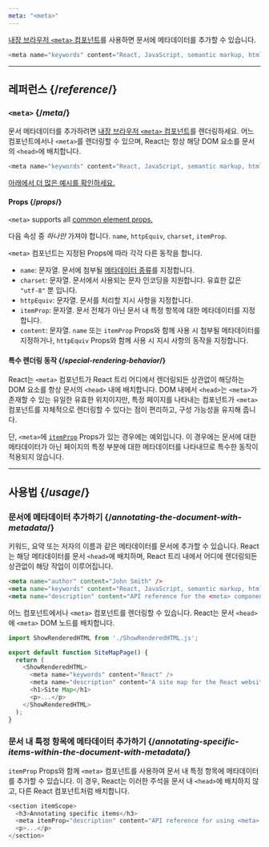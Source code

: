 ```yaml
---
meta: "<meta>"
---
```


<Intro>

[내장 브라우저 `<meta>` 컴포넌트](https://developer.mozilla.org/ko/docs/Web/HTML/Element/meta)를 사용하면 문서에 메타데이터를 추가할 수 있습니다.

```js
<meta name="keywords" content="React, JavaScript, semantic markup, html" />
```

</Intro>

<InlineToc />

---

## 레퍼런스 {/*reference*/}

### `<meta>` {/*meta*/}

문서 메타데이터를 추가하려면 [내장 브라우저 `<meta>` 컴포넌트](https://developer.mozilla.org/ko/docs/Web/HTML/Element/meta)를 렌더링하세요. 어느 컴포넌트에서나 `<meta>`를 렌더링할 수 있으며, React는 항상 해당 DOM 요소를 문서의 `<head>`에 배치합니다.

```js
<meta name="keywords" content="React, JavaScript, semantic markup, html" />
```

[아래에서 더 많은 예시를 확인하세요.](#usage)

#### Props {/*props*/}

`<meta>` supports all [common element props.](/reference/react-dom/components/common#common-props)

다음 속성 중 _하나만_ 가져야 합니다. `name`, `httpEquiv`, `charset`, `itemProp`.

`<meta>` 컴포넌트는 지정된 Props에 따라 각각 다른 동작을 합니다.

* `name`: 문자열. 문서에 첨부될 [메타데이터 종류](https://developer.mozilla.org/ko/docs/Web/HTML/Element/meta/name)를 지정합니다.
* `charset`: 문자열. 문서에서 사용되는 문자 인코딩을 지원합니다. 유효한 값은 `"utf-8"` 뿐 입니다.
* `httpEquiv`: 문자열. 문서를 처리할 지시 사항을 지정합니다.
* `itemProp`: 문자열. 문서 전체가 아닌 문서 내 특정 항목에 대한 메타데이터를 지정합니다.
* `content`: 문자열. `name` 또는 `itemProp` Props와 함께 사용 시 첨부될 메타데이터를 지정하거나, `httpEquiv` Props와 함께 사용 시 지시 사항의 동작을 지정합니다.

#### 특수 렌더링 동작 {/*special-rendering-behavior*/}

React는 `<meta>` 컴포넌트가 React 트리 어디에서 렌더링되든 상관없이 해당하는 DOM 요소를 항상 문서의 `<head>` 내에 배치합니다. DOM 내에서 `<head>`는 `<meta>`가 존재할 수 있는 유일한 유효한 위치이지만, 특정 페이지를 나타내는 컴포넌트가 `<meta>` 컴포넌트를 자체적으로 렌더링할 수 있다는 점이 편리하고, 구성 가능성을 유지해 줍니다.

단, `<meta>`에 [`itemProp`](https://developer.mozilla.org/ko/docs/Web/HTML/Global_attributes/itemprop) Props가 있는 경우에는 예외입니다. 이 경우에는 문서에 대한 메타데이터가 아닌 페이지의 특정 부분에 대한 메타데이터를 나타내므로 특수한 동작이 적용되지 않습니다.

---

## 사용법 {/*usage*/}

### 문서에 메타데이터 추가하기 {/*annotating-the-document-with-metadata*/}

키워드, 요약 또는 저자의 이름과 같은 메타데이터를 문서에 추가할 수 있습니다. React는 해당 메타데이터를 문서 `<head>`에 배치하며, React 트리 내에서 어디에 렌더링되든 상관없이 해당 작업이 이루어집니다.

```html
<meta name="author" content="John Smith" />
<meta name="keywords" content="React, JavaScript, semantic markup, html" />
<meta name="description" content="API reference for the <meta> component in React DOM" />
```

어느 컴포넌트에서나 `<meta>` 컴포넌트를 렌더링할 수 있습니다. React는 문서 `<head>`에 `<meta>` DOM 노드를 배치합니다.

<SandpackWithHTMLOutput>

```js src/App.js active
import ShowRenderedHTML from './ShowRenderedHTML.js';

export default function SiteMapPage() {
  return (
    <ShowRenderedHTML>
      <meta name="keywords" content="React" />
      <meta name="description" content="A site map for the React website" />
      <h1>Site Map</h1>
      <p>...</p>
    </ShowRenderedHTML>
  );
}
```

</SandpackWithHTMLOutput>

### 문서 내 특정 항목에 메타데이터 추가하기 {/*annotating-specific-items-within-the-document-with-metadata*/}

`itemProp` Props와 함께 `<meta>` 컴포넌트를 사용하여 문서 내 특정 항목에 메타데이터를 추가할 수 있습니다. 이 경우, React는 이러한 주석을 문서 내 `<head>`에 배치하지 않고, 다른 React 컴포넌트처럼 배치합니다.

```js
<section itemScope>
  <h3>Annotating specific items</h3>
  <meta itemProp="description" content="API reference for using <meta> with itemProp" />
  <p>...</p>
</section>
```
